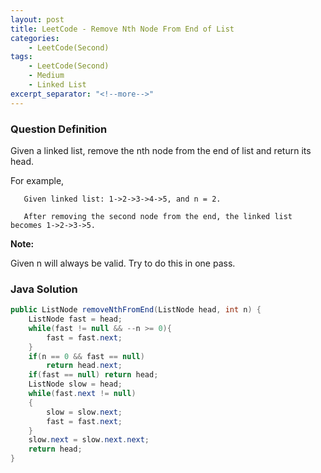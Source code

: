```yaml
---
layout: post
title: LeetCode - Remove Nth Node From End of List
categories:
    - LeetCode(Second)
tags:
    - LeetCode(Second)
    - Medium
    - Linked List
excerpt_separator: "<!--more-->"
---
```


### Question Definition
Given a linked list, remove the nth node from the end of list and return its head.
<!--more-->
For example,
```
   Given linked list: 1->2->3->4->5, and n = 2.

   After removing the second node from the end, the linked list becomes 1->2->3->5.
```
**Note:**

Given n will always be valid.
Try to do this in one pass.
### Java Solution
```java
public ListNode removeNthFromEnd(ListNode head, int n) {
    ListNode fast = head;
    while(fast != null && --n >= 0){
        fast = fast.next;
    }
    if(n == 0 && fast == null)
        return head.next;
    if(fast == null) return head;
    ListNode slow = head;
    while(fast.next != null)
    {
        slow = slow.next;
        fast = fast.next;
    }
    slow.next = slow.next.next;
    return head;
}
```